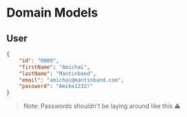 # Domain Models

## User

```json
{
    "id": "0000",
    "firstName": "Amichai",
    "lastName": "Mantinband",
    "email": "amichai@mantinband.com",
    "password": "Amiko1232!"
}
```

> Note: Passwords shouldn't be  laying around like this ⚠️